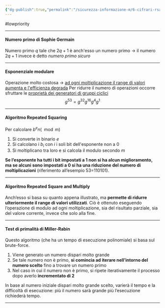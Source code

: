 ```yaml
---
{"dg-publish":true,"permalink":"/sicurezza-informazione-m/6-cifrari-rsa/appendice-matematica/"}
---
```


#lowpriority 

---
#### Numero primo di Sophie Germain

Numero primo $q$ tale che $2q+1$ è anch'esso un numero primo -> il numero $2q+1$ invece è detto *numero primo sicuro*

--- 
#### Esponenziale modulare

Operazione molto costosa -> <u>ad ogni moltiplicazione il range di valori aumenta e l'efficienza degrada</u>
Per ridurre il numero di operazioni occorre sfruttare le <u>proprietà dei generatori di gruppi ciclici</u> $$g^{53}=g^{32}g^{16}g^4g^1$$

--- 
#### Algoritmo Repeated Squaring

Per calcolare $b^e n(\mod m)$ 
1. Si converte in binario $e$
2. Si calcolano i $b_i$ con $i$ i soli bit dell'esponente non a 0
3. Si moltiplicano tra loro e si calcola il modulo secondo $m$

**Se l’esponente ha tutti i bit impostati a 1 non si ha alcun miglioramento, ma se alcuni sono impostati a 0 si ha una riduzione del numero di moltiplicazioni** (riferimento all’esempio 53=110101).

---
#### Algoritmo Repeated Square and Multiply

Anch’esso si basa su quanto appena illustrato, ma **permette di ridurre ulteriormente il range di valori utilizzati**. Ciò è ottenuto eseguendo l’operazione di modulo ad ogni moltiplicazione, sia del risultato parziale, sia del valore corrente, invece che solo alla fine.


---
#### Test di primalità di Miller-Rabin

Questo algoritmo (che ha un tempo di esecuzione polinomiale) si basa sul brute-force. 
1. Viene generato un numero dispari molto grande
2. Se tale numero non è primo, **si comincia ad iterare nell’intorno del numero scelto** fino a trovare un numero primo
3. Nel caso in cui il numero non è primo, si ripete iterativamente il processo dopo averlo **incrementato di 2**

In base al numero iniziale dispari molto grande scelto, varierà il tempo e la difficoltà di esecuzione: più il numero sarà grande più l’esecuzione richiederà tempo.

---



